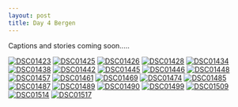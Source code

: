 ```yaml
---
layout: post
title: Day 4 Bergen 
---
```


Captions and stories coming soon.....

<a href="https://ibb.co/R21BmKV"><img src="https://i.ibb.co/JnNy4TM/DSC01423.jpg" alt="DSC01423" border="0"></a>
<a href="https://ibb.co/9GQvhRb"><img src="https://i.ibb.co/qxTnCbN/DSC01425.jpg" alt="DSC01425" border="0"></a>
<a href="https://ibb.co/hszVZnm"><img src="https://i.ibb.co/fMwHnKx/DSC01426.jpg" alt="DSC01426" border="0"></a>
<a href="https://ibb.co/RY3CPwg"><img src="https://i.ibb.co/wBSKCmd/DSC01428.jpg" alt="DSC01428" border="0"></a>
<a href="https://ibb.co/CK8mHgf"><img src="https://i.ibb.co/GQpn5yq/DSC01434.jpg" alt="DSC01434" border="0"></a>
<a href="https://ibb.co/cvsH0Jq"><img src="https://i.ibb.co/PYVnKxk/DSC01438.jpg" alt="DSC01438" border="0"></a>
<a href="https://ibb.co/Zcqwfhp"><img src="https://i.ibb.co/TP9nwHx/DSC01442.jpg" alt="DSC01442" border="0"></a>
<a href="https://ibb.co/3k5H3Wv"><img src="https://i.ibb.co/d7syT6t/DSC01445.jpg" alt="DSC01445" border="0"></a>
<a href="https://ibb.co/x7n0FF3"><img src="https://i.ibb.co/crWHYYx/DSC01446.jpg" alt="DSC01446" border="0"></a>
<a href="https://ibb.co/VWfxmC8"><img src="https://i.ibb.co/fYj9vN7/DSC01448.jpg" alt="DSC01448" border="0"></a>
<a href="https://ibb.co/pXHfHXx"><img src="https://i.ibb.co/9YxbxYN/DSC01457.jpg" alt="DSC01457" border="0"></a>
<a href="https://ibb.co/Gs2WfVt"><img src="https://i.ibb.co/5Y8rX5n/DSC01461.jpg" alt="DSC01461" border="0"></a>
<a href="https://ibb.co/Y7Fbmkd"><img src="https://i.ibb.co/rGRvY6p/DSC01469.jpg" alt="DSC01469" border="0"></a>
<a href="https://ibb.co/30gPrL3"><img src="https://i.ibb.co/TH9NvFf/DSC01474.jpg" alt="DSC01474" border="0"></a>
<a href="https://ibb.co/94hP6tx"><img src="https://i.ibb.co/qgC6K5H/DSC01485.jpg" alt="DSC01485" border="0"></a>
<a href="https://ibb.co/m0PHsXj"><img src="https://i.ibb.co/9hdqXVD/DSC01487.jpg" alt="DSC01487" border="0"></a>
<a href="https://ibb.co/Z6M8HK2"><img src="https://i.ibb.co/DDRCGkr/DSC01489.jpg" alt="DSC01489" border="0"></a>
<a href="https://ibb.co/7yH9Ym4"><img src="https://i.ibb.co/VBdKj4m/DSC01490.jpg" alt="DSC01490" border="0"></a>
<a href="https://ibb.co/0GH9czj"><img src="https://i.ibb.co/qrTgd2M/DSC01499.jpg" alt="DSC01499" border="0"></a>
<a href="https://ibb.co/cCR8N4W"><img src="https://i.ibb.co/z7C2Sq3/DSC01509.jpg" alt="DSC01509" border="0"></a>
<a href="https://ibb.co/fQbhx5j"><img src="https://i.ibb.co/sth0VG8/DSC01514.jpg" alt="DSC01514" border="0"></a>
<a href="https://ibb.co/cw2b4g0"><img src="https://i.ibb.co/0KYBHDT/DSC01517.jpg" alt="DSC01517" border="0"></a>